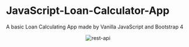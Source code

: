 # JavaScript-Loan-Calculator-App
A basic Loan Calculating App made by Vanilla JavaScript and Bootstrap 4

<div align="center"><img src="https://i.ibb.co/nPdwbHX/asd.png" alt="rest-api" border="0"></div>
